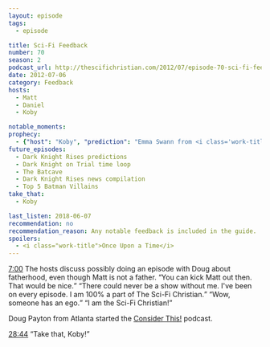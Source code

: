 ```yaml
---
layout: episode
tags:
  - episode

title: Sci-Fi Feedback
number: 70
season: 2
podcast_url: http://thescifichristian.com/2012/07/episode-70-sci-fi-feedback/
date: 2012-07-06
category: Feedback
hosts:
  - Matt
  - Daniel
  - Koby

notable_moments:
prophecy: 
  - {"host": "Koby", "prediction": "Emma Swann from <i class='work-title'>Once Upon a Time</i> will turn out to be a fairy tale character", "veracity": false, "comments": "She did not have a fairy tale counterpart."}
future_episodes: 
  - Dark Knight Rises predictions
  - Dark Knight on Trial time loop 
  - The Batcave
  - Dark Knight Rises news compilation
  - Top 5 Batman Villains
take_that:
  - Koby

last_listen: 2018-06-07
recommendation: no
recommendation_reason: Any notable feedback is included in the guide.
spoilers:
  - <i class="work-title">Once Upon a Time</i>
---
```

<div class="quote">
  <a class="timestamp tag is-medium is-rounded is-primary" href="http://thescifichristian.com/2012/07/episode-70-sci-fi-feedback/#t=7:00">7:00</a>
  <span class="quote-context is-size-6">The hosts discuss possibly doing an episode with Doug about fatherhood, even though Matt is not a father.</span>
  <q class="koby">You can kick Matt out then. That would be nice.</q>
  <q class="matt">There could never be a show without me. I've been on every episode. I am 100% a part of The Sci-Fi Christian.</q>
  <q class="koby">Wow, someone has an ego.</q>
  <q class="matt">I am the Sci-Fi Christian!</q>
</div>

Doug Payton from Atlanta started the [Consider This!](http://considerthis.ctpodcasting.com) podcast. 

<div class="quote">
  <a class="timestamp tag is-medium is-rounded is-primary" href="http://thescifichristian.com/2012/07/episode-70-sci-fi-feedback/#t=28:44">28:44</a>
  <span class="quote-context is-size-6"></span>
  <q class="daniel">Take that, Koby!</q>
</div>